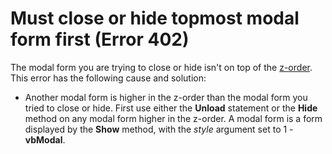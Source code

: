 
# Must close or hide topmost modal form first (Error 402)

The modal form you are trying to close or hide isn't on top of the  [z-order](b8bdf64f-5920-1ae9-16d0-b26d09524a30.md). This error has the following cause and solution:



- Another modal form is higher in the z-order than the modal form you tried to close or hide. First use either the  **Unload** statement or the **Hide** method on any modal form higher in the z-order. A modal form is a form displayed by the **Show** method, with the _style_ argument set to 1 - **vbModal**.
    

